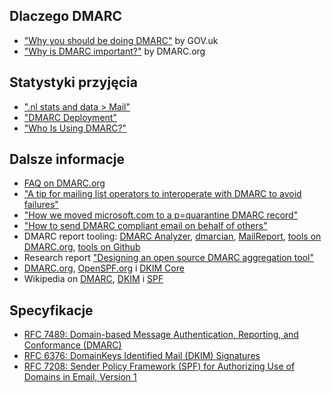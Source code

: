 ## Dlaczego DMARC
* ["Why you should be doing DMARC"](https://governmenttechnology.blog.gov.uk/2016/10/04/why-you-should-be-doing-dmarc/) by GOV.uk
* ["Why is DMARC important?"](https://dmarc.org/wiki/FAQ#Why_is_DMARC_important.3F) by DMARC.org

## Statystyki przyjęcia
* [".nl stats and data > Mail"](https://stats.sidnlabs.nl/#/mail)
* ["DMARC Deployment"](https://eggert.org/meter/dmarc)
* ["Who Is Using DMARC?"](https://dmarc.org/who-is-using-dmarc/)

## Dalsze informacje
* [FAQ on DMARC.org](https://dmarc.org/FAQ/)
* ["A tip for mailing list operators to interoperate with DMARC to avoid failures"](https://blogs.msdn.microsoft.com/tzink/2017/03/22/a-tip-for-mailing-list-operators-to-interoperate-with-dmarc-to-avoid-failures/)
* ["How we moved microsoft.com to a p=quarantine DMARC record"](https://blogs.msdn.microsoft.com/tzink/2016/09/27/how-we-moved-microsoft-com-to-a-pquarantine-dmarc-record/)
* ["How to send DMARC compliant email on behalf of others"](https://space.dmarcian.com/how-to-send-dmarc-compliant-email-on-behalf-of-others/)
* DMARC report tooling: [DMARC Analyzer](https://www.dmarcanalyzer.com/), [dmarcian](https://dmarcian.com/), [MailReport](http://www.mailreport.eu/), [tools on DMARC.org](https://dmarc.org/resources/products-and-services/), [tools on Github](https://github.com/search?p=2&q=dmarc+report)
* Research report ["Designing an open source DMARC aggregation tool"](https://www.os3.nl/_media/2015-2016/courses/rp2/p13_report.pdf)
* [DMARC.org](https://dmarc.org/), [OpenSPF.org](http://www.openspf.org/) i [DKIM Core](http://dkimcore.org/)
* Wikipedia on [DMARC](https://en.wikipedia.org/wiki/DMARC), [DKIM](https://en.wikipedia.org/wiki/DomainKeys_Identified_Mail) i [SPF](https://en.wikipedia.org/wiki/Sender_Policy_Framework)

## Specyfikacje
* [RFC 7489: Domain-based Message Authentication, Reporting, and Conformance (DMARC)](https://datatracker.ietf.org/doc/rfc7489/)
* [RFC 6376: DomainKeys Identified Mail (DKIM) Signatures](https://datatracker.ietf.org/doc/rfc6376)
* [RFC 7208: Sender Policy Framework (SPF) for Authorizing Use of Domains in Email, Version 1](https://datatracker.ietf.org/doc/rfc7208/)
